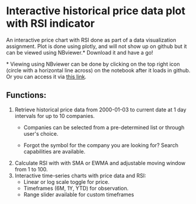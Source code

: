 # Interactive historical price data plot with RSI indicator
 
An interactive price chart with RSI done as part of a data visualization assignment.
Plot is done using plotly, and will not show up on github but it can be viewed using NBviewer.*
Download it and have a go!

\* Viewing using NBviewer can be done by clicking on the top right icon (circle with a horizontal line across) on the notebook after it loads in github. Or you can access it via [this link](https://nbviewer.jupyter.org/github/diweiho/Stock-time-series-chart-with-RSI/blob/52c5650a9071379ab2bbcc34cee3d9359f8aa833/Price_chart_RSI.ipynb).

## Functions:
1. Retrieve historical price data from 2000-01-03 to current date at 1 day intervals for up to 10 companies.
   * Companies can be selected from a pre-determined list or through user's choice.

   * Forgot the symbol for the company you are looking for? Search capabilities are available.
2. Calculate RSI with with SMA or EWMA and adjustable moving window from 1 to 100.
3. Interactive time-series charts with price data and RSI:
   * Linear or log scale toggle for price.
   * Timeframes (6M, 1Y, YTD) for observation.
   * Range slider available for custom timeframes
